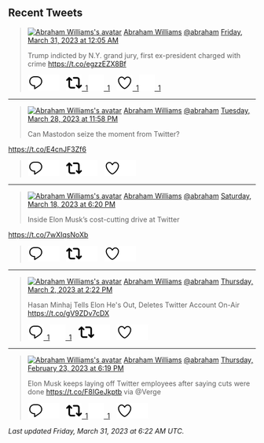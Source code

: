## Recent Tweets

> [![Abraham Williams's avatar](https://pbs.twimg.com/profile_images/897079141719195648/_mvh-QJH_mini.jpg)](https://twitter.com/abraham) [Abraham Williams](https://twitter.com/abraham) [@abraham](https://twitter.com/abraham) [Friday, March 31, 2023 at 12:05 AM](https://twitter.com/abraham/status/1641592592210206722)
>
> Trump indicted by N.Y. grand jury, first ex-president charged with crime https://t.co/egzzEZX8Bf
>
> [![Reply](./images/reply_light.svg#gh-light-mode-only "Reply")](https://twitter.com/intent/tweet?in_reply_to=1641592592210206722#gh-light-mode-only)[![Reply](./images/reply.svg#gh-dark-mode-only "Reply")](https://twitter.com/intent/tweet?in_reply_to=1641592592210206722#gh-dark-mode-only)&emsp;[![Retweet](./images/retweet_light.svg#gh-light-mode-only "Retweet")&ensp;1](https://twitter.com/intent/retweet?tweet_id=1641592592210206722#gh-light-mode-only)[![Retweet](./images/retweet.svg#gh-dark-mode-only "Retweet")&ensp;1](https://twitter.com/intent/retweet?tweet_id=1641592592210206722#gh-dark-mode-only)&emsp;[![Like](./images/like_light.svg#gh-light-mode-only "Like")&ensp;1](https://twitter.com/intent/favorite?tweet_id=1641592592210206722#gh-light-mode-only)[![Like](./images/like.svg#gh-dark-mode-only "Like")&ensp;1](https://twitter.com/intent/favorite?tweet_id=1641592592210206722#gh-dark-mode-only)


---

> [![Abraham Williams's avatar](https://pbs.twimg.com/profile_images/897079141719195648/_mvh-QJH_mini.jpg)](https://twitter.com/abraham) [Abraham Williams](https://twitter.com/abraham) [@abraham](https://twitter.com/abraham) [Tuesday, March 28, 2023 at 11:58 PM](https://twitter.com/abraham/status/1640866103789232128)
>
> Can Mastodon seize the moment from Twitter?

https://t.co/E4cnJF3Zf6
>
> [![Reply](./images/reply_light.svg#gh-light-mode-only "Reply")](https://twitter.com/intent/tweet?in_reply_to=1640866103789232128#gh-light-mode-only)[![Reply](./images/reply.svg#gh-dark-mode-only "Reply")](https://twitter.com/intent/tweet?in_reply_to=1640866103789232128#gh-dark-mode-only)&emsp;[![Retweet](./images/retweet_light.svg#gh-light-mode-only "Retweet")](https://twitter.com/intent/retweet?tweet_id=1640866103789232128#gh-light-mode-only)[![Retweet](./images/retweet.svg#gh-dark-mode-only "Retweet")](https://twitter.com/intent/retweet?tweet_id=1640866103789232128#gh-dark-mode-only)&emsp;[![Like](./images/like_light.svg#gh-light-mode-only "Like")](https://twitter.com/intent/favorite?tweet_id=1640866103789232128#gh-light-mode-only)[![Like](./images/like.svg#gh-dark-mode-only "Like")](https://twitter.com/intent/favorite?tweet_id=1640866103789232128#gh-dark-mode-only)


---

> [![Abraham Williams's avatar](https://pbs.twimg.com/profile_images/897079141719195648/_mvh-QJH_mini.jpg)](https://twitter.com/abraham) [Abraham Williams](https://twitter.com/abraham) [@abraham](https://twitter.com/abraham) [Saturday, March 18, 2023 at 6:20 PM](https://twitter.com/abraham/status/1637157126056419328)
>
> Inside Elon Musk’s cost-cutting drive at Twitter

https://t.co/7wXIqsNoXb
>
> [![Reply](./images/reply_light.svg#gh-light-mode-only "Reply")](https://twitter.com/intent/tweet?in_reply_to=1637157126056419328#gh-light-mode-only)[![Reply](./images/reply.svg#gh-dark-mode-only "Reply")](https://twitter.com/intent/tweet?in_reply_to=1637157126056419328#gh-dark-mode-only)&emsp;[![Retweet](./images/retweet_light.svg#gh-light-mode-only "Retweet")](https://twitter.com/intent/retweet?tweet_id=1637157126056419328#gh-light-mode-only)[![Retweet](./images/retweet.svg#gh-dark-mode-only "Retweet")](https://twitter.com/intent/retweet?tweet_id=1637157126056419328#gh-dark-mode-only)&emsp;[![Like](./images/like_light.svg#gh-light-mode-only "Like")](https://twitter.com/intent/favorite?tweet_id=1637157126056419328#gh-light-mode-only)[![Like](./images/like.svg#gh-dark-mode-only "Like")](https://twitter.com/intent/favorite?tweet_id=1637157126056419328#gh-dark-mode-only)


---

> [![Abraham Williams's avatar](https://pbs.twimg.com/profile_images/897079141719195648/_mvh-QJH_mini.jpg)](https://twitter.com/abraham) [Abraham Williams](https://twitter.com/abraham) [@abraham](https://twitter.com/abraham) [Thursday, March 2, 2023 at 2:22 PM](https://twitter.com/abraham/status/1631298823841624067)
>
> Hasan Minhaj Tells Elon He's Out, Deletes Twitter Account On-Air https://t.co/gV9ZDv7cDX
>
> [![Reply](./images/reply_light.svg#gh-light-mode-only "Reply")&ensp;1](https://twitter.com/intent/tweet?in_reply_to=1631298823841624067#gh-light-mode-only)[![Reply](./images/reply.svg#gh-dark-mode-only "Reply")&ensp;1](https://twitter.com/intent/tweet?in_reply_to=1631298823841624067#gh-dark-mode-only)&emsp;[![Retweet](./images/retweet_light.svg#gh-light-mode-only "Retweet")](https://twitter.com/intent/retweet?tweet_id=1631298823841624067#gh-light-mode-only)[![Retweet](./images/retweet.svg#gh-dark-mode-only "Retweet")](https://twitter.com/intent/retweet?tweet_id=1631298823841624067#gh-dark-mode-only)&emsp;[![Like](./images/like_light.svg#gh-light-mode-only "Like")](https://twitter.com/intent/favorite?tweet_id=1631298823841624067#gh-light-mode-only)[![Like](./images/like.svg#gh-dark-mode-only "Like")](https://twitter.com/intent/favorite?tweet_id=1631298823841624067#gh-dark-mode-only)


---

> [![Abraham Williams's avatar](https://pbs.twimg.com/profile_images/897079141719195648/_mvh-QJH_mini.jpg)](https://twitter.com/abraham) [Abraham Williams](https://twitter.com/abraham) [@abraham](https://twitter.com/abraham) [Thursday, February 23, 2023 at 6:19 PM](https://twitter.com/abraham/status/1628821991015739392)
>
> Elon Musk keeps laying off Twitter employees after saying cuts were done https://t.co/F8IGeJkptb via @Verge
>
> [![Reply](./images/reply_light.svg#gh-light-mode-only "Reply")](https://twitter.com/intent/tweet?in_reply_to=1628821991015739392#gh-light-mode-only)[![Reply](./images/reply.svg#gh-dark-mode-only "Reply")](https://twitter.com/intent/tweet?in_reply_to=1628821991015739392#gh-dark-mode-only)&emsp;[![Retweet](./images/retweet_light.svg#gh-light-mode-only "Retweet")&ensp;1](https://twitter.com/intent/retweet?tweet_id=1628821991015739392#gh-light-mode-only)[![Retweet](./images/retweet.svg#gh-dark-mode-only "Retweet")&ensp;1](https://twitter.com/intent/retweet?tweet_id=1628821991015739392#gh-dark-mode-only)&emsp;[![Like](./images/like_light.svg#gh-light-mode-only "Like")](https://twitter.com/intent/favorite?tweet_id=1628821991015739392#gh-light-mode-only)[![Like](./images/like.svg#gh-dark-mode-only "Like")](https://twitter.com/intent/favorite?tweet_id=1628821991015739392#gh-dark-mode-only)


_Last updated Friday, March 31, 2023 at 6:22 AM UTC._
